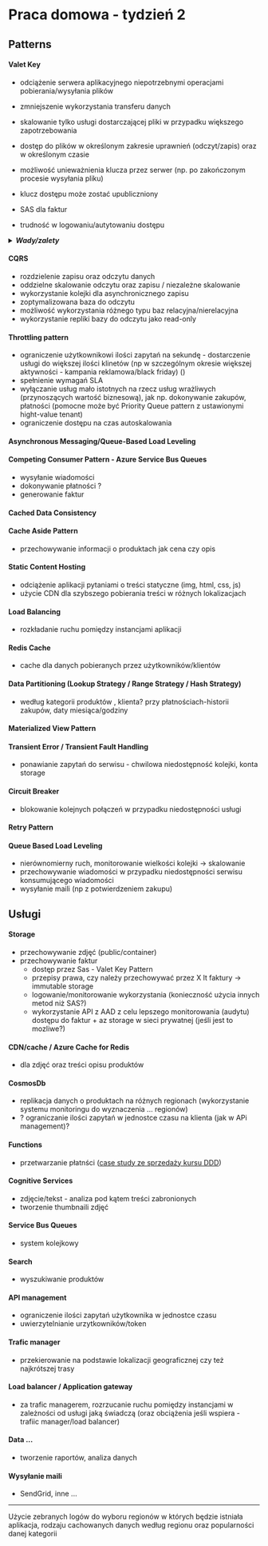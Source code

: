 # Praca domowa - tydzień 2

## Patterns

#### Valet Key
* odciążenie serwera aplikacyjnego niepotrzebnymi operacjami pobierania/wysyłania plików
* zmniejszenie wykorzystania transferu danych
* skalowanie tylko usługi dostarczającej pliki w przypadku większego zapotrzebowania
* dostęp do plików w określonym zakresie uprawnień (odczyt/zapis) oraz w określonym czasie
* możliwość unieważnienia klucza przez serwer (np. po zakończonym procesie wysyłania pliku)

* klucz dostępu może zostać upubliczniony

* SAS dla faktur
* trudność w logowaniu/autytowaniu dostępu

<details>
    <summary><b><i>Wady/zalety</i></b></summary>

| Zalety                                                                                    | Wady                                                                                        |
|-------------------------------------------------------------------------------------------|---------------------------------------------------------------------------------------------|
| odciążenie serwera aplikacyjnego niepotrzebnymi operacjami pobierania/wysyłania plików    | klucz dostępu może zostać upubliczniony                                                     |
| zmniejszenie wykorzystania transferu danych                                               | zbyt krótki okres ważności klucza może spowodować, że użytkownik nie zdąży wykonać operacji |
| skalowanie tylko usługi dostarczającej pliki w przypadku większego zapotrzebowania        | brak możliwości zdefiniowania rozmiaru wysyłanego plików / ilości pobrań pliku              |
| dostęp do plików w określonym zakresie uprawnień (odczyt/zapis) oraz w określonym czasie  | konieczność zarządzania kluczami dostępu                                                    |
| możliwość unieważnienia klucza przez serwer (np. po zakończonym procesie wysyłania pliku) | przeglądarka może nie wspierać CORS                                                         |
|                                                                                           |                                                                                             |
|                                                                                           |                                                                                             |
</details>


#### CQRS
* rozdzielenie zapisu oraz odczytu danych
* oddzielne skalowanie odczytu oraz zapisu / niezależne skalowanie
* wykorzystanie kolejki dla asynchronicznego zapisu
* zoptymalizowana baza do odczytu
* możliwość wykorzystania różnego typu baz relacyjna/nierelacyjna
* wykorzystanie repliki bazy do odczytu jako read-only

#### Throttling pattern
* ograniczenie użytkownikowi ilości zapytań na sekundę - dostarczenie usługi do większej ilości klinetów (np w szczególnym okresie większej aktywności - kampania reklamowa/black friday) ()
* spełnienie wymagań SLA
* wyłączanie usług mało istotnych na rzecz usług wrażliwych (przynoszących wartość biznesową), jak np. dokonywanie zakupów, płatności (pomocne może być Priority Queue pattern  z ustawionymi hight-value tenant)
* ograniczenie dostępu na czas autoskalowania


#### Asynchronous Messaging/Queue-Based Load Leveling

#### Competing Consumer Pattern - Azure Service Bus Queues
* wysyłanie wiadomości
* dokonywanie płatności ?
* generowanie faktur


#### Cached Data Consistency

#### Cache Aside Pattern
* przechowywanie informacji o produktach jak cena czy opis


#### Static Content Hosting
* odciążenie aplikacji pytaniami o treści statyczne (img, html, css, js)
* użycie CDN dla szybszego pobierania treści w różnych lokalizacjach


#### Load Balancing
* rozkładanie ruchu pomiędzy instancjami aplikacji


#### Redis Cache
* cache dla danych pobieranych przez użytkowników/klientów

#### Data Partitioning (Lookup Strategy / Range Strategy / Hash Strategy)
* według kategorii produktów , klienta? przy płatnościach-historii zakupów, daty miesiąca/godziny

#### Materialized View Pattern


#### Transient Error / Transient Fault Handling
* ponawianie zapytań do serwisu - chwilowa niedostępność kolejki, konta storage

#### Circuit Breaker
* blokowanie kolejnych połączeń w przypadku niedostępności usługi

#### Retry Pattern

#### Queue Based Load Leveling
* nierównomierny ruch, monitorowanie wielkości kolejki -> skalowanie
* przechowywanie wiadomości w przypadku niedostępności serwisu konsumującego wiadomości
* wysyłanie maili (np z potwierdzeniem zakupu)


## Usługi


#### Storage
* przechowywanie zdjęć (public/container)
* przechowywanie faktur 
  * dostęp przez Sas - Valet Key Pattern
  * przepisy prawa, czy należy przechowywać przez X lt faktury -> immutable storage
  * logowanie/monitorowanie wykorzystania (konieczność użycia innych metod niż SAS?)
  * wykorzystanie API z AAD z celu lepszego monitorowania (audytu) dostępu do faktur + az storage w sieci prywatnej (jeśli jest to mozliwe?)


#### CDN/cache / Azure Cache for Redis
* dla zdjęć oraz treści opisu produktów

#### CosmosDb
* replikacja danych o produktach na różnych regionach (wykorzystanie systemu monitoringu do wyznaczenia ... regionów)
* ? ograniczanie ilości zapytań w jednostce czasu na klienta (jak w APi management)?

#### Functions
* przetwarzanie płatnści ([case study ze sprzedaży kursu DDD](https://blog.scooletz.com/2019/09/02/how-i-built-and-run-my-e-shop-for-0-07-month-using-azure-functions-and-a-few-more/))


#### Cognitive Services
* zdjęcie/tekst - analiza pod kątem treści zabronionych
* tworzenie thumbnaili zdjęć

#### Service Bus Queues
* system kolejkowy

#### Search
* wyszukiwanie produktów

#### API management
* ograniczenie ilości zapytań użytkownika w jednostce czasu
* uwierzytelnianie urzytkowników/token


#### Trafic manager
* przekierowanie na podstawie lokalizacji geograficznej czy też najkrótszej trasy

#### Load balancer / Application gateway
* za trafic managerem, rozrzucanie ruchu pomiędzy instancjami w zależności od usługi jaką świadczą (oraz obciążenia jeśli wspiera - trafiic manager/load balancer)

#### Data ...
* tworzenie raportów, analiza danych

#### Wysyłanie maili
* SendGrid, inne ...


----

Użycie zebranych logów do wyboru regionów w których będzie istniała aplikacja, rodzaju cachowanych danych według regionu oraz popularności danej kategorii